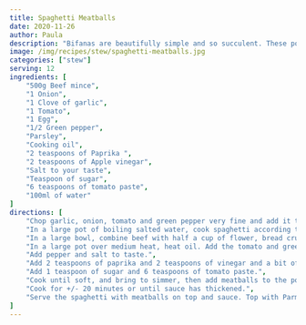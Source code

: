 ```yaml
---
title: Spaghetti Meatballs
date: 2020-11-26
author: Paula
description: "Bifanas are beautifully simple and so succulent. These pork or steak sandwiches are enjoyed at bars and bakeries throughout Portugal."
image: /img/recipes/stew/spaghetti-meatballs.jpg
categories: ["stew"]
serving: 12
ingredients: [
    "500g Beef mince",
    "1 Onion",
    "1 Clove of garlic",
    "1 Tomato",
    "1 Egg",
    "1/2 Green pepper",
    "Parsley",
    "Cooking oil",
    "2 teaspoons of Paprika ",
    "2 teaspoons of Apple vinegar",
    "Salt to your taste",
    "Teaspoon of sugar",
    "6 teaspoons of tomato paste",
    "100ml of water"
]
directions: [
    "Chop garlic, onion, tomato and green pepper very fine and add it to a pot.",
    "In a large pot of boiling salted water, cook spaghetti according to package instructions. Drain.",
    "In a large bowl, combine beef with half a cup of flower, bread crumbs, parsley, egg, salt, pepper and paprika to taste. Mix until just combined then form into small balls.",
    "In a large pot over medium heat, heat oil. Add the tomato and green pepper and fry a bit.",
    "Add pepper and salt to taste.",
    "Add 2 teaspoons of paprika and 2 teaspoons of vinegar and a bit of water.",
    "Add 1 teaspoon of sugar and 6 teaspoons of tomato paste.",
    "Cook until soft, and bring to simmer, then add meatballs to the pot.",
    "Cook for +/- 20 minutes or until sauce has thickened.",
    "Serve the spaghetti with meatballs on top and sauce. Top with Parmesan before serving.",
]
---
```

